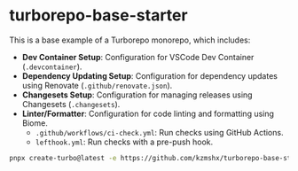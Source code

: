 # turborepo-base-starter

This is a base example of a Turborepo monorepo, which includes:

- **Dev Container Setup**: Configuration for VSCode Dev Container (`.devcontainer`).
- **Dependency Updating Setup**: Configuration for dependency updates using Renovate (`.github/renovate.json`).
- **Changesets Setup**: Configuration for managing releases using Changesets (`.changesets`).
- **Linter/Formatter**: Configuration for code linting and formatting using Biome.
  - `.github/workflows/ci-check.yml`: Run checks using GitHub Actions.
  - `lefthook.yml`: Run checks with a pre-push hook.

```sh
pnpx create-turbo@latest -e https://github.com/kzmshx/turborepo-base-starter
```
